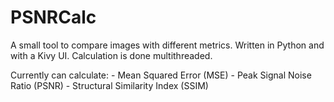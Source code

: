 # PSNRCalc

A small tool to compare images with different metrics. Written in Python and with a Kivy UI. Calculation is done multithreaded.

Currently can calculate:
    - Mean Squared Error (MSE)
    - Peak Signal Noise Ratio (PSNR)
    - Structural Similarity Index (SSIM)
